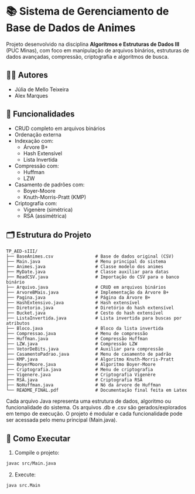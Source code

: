 # 📚 Sistema de Gerenciamento de Base de Dados de Animes

Projeto desenvolvido na disciplina **Algoritmos e Estruturas de Dados III** (PUC Minas), com foco em manipulação de arquivos binários, estruturas de dados avançadas, compressão, criptografia e algoritmos de busca.

## 👩‍💻 Autores

- Júlia de Mello Teixeira  
- Alex Marques

## 🧩 Funcionalidades

- CRUD completo em arquivos binários
- Ordenação externa
- Indexação com:
  - Árvore B+
  - Hash Extensível
  - Lista Invertida
- Compressão com:
  - Huffman
  - LZW
- Casamento de padrões com:
  - Boyer-Moore
  - Knuth-Morris-Pratt (KMP)
- Criptografia com:
  - Vigenère (simétrica)
  - RSA (assimétrica)

## 🗂️ Estrutura do Projeto

```
TP_AED-sIII/
├── BaseAnimes.csv                # Base de dados original (CSV)
├── Main.java                     # Menu principal do sistema
├── Animes.java                   # Classe modelo dos animes
├── MyDate.java                   # Classe auxiliar para datas
├── ReadCSV.java                  # Importação do CSV para o banco binário
├── Arquivo.java                  # CRUD em arquivos binários
├── ArvoreBMais.java              # Implementação da Árvore B+
├── Pagina.java                   # Página da Árvore B+
├── HashExtensivo.java            # Hash extensível
├── Diretorio.java                # Diretório do hash extensível
├── Bucket.java                   # Cesto do hash extensível
├── ListaInvertida.java           # Lista invertida para buscas por atributos
├── Bloco.java                    # Bloco da lista invertida
├── Compressao.java               # Menu de compressão
├── Huffman.java                  # Compressão Huffman
├── LZW.java                      # Compressão LZW
├── VetorDeBits.java              # Auxiliar para compressão
├── CasamentoPadrao.java          # Menu de casamento de padrão
├── KMP.java                      # Algoritmo Knuth-Morris-Pratt
├── BoyerMoore.java               # Algoritmo Boyer-Moore
├── Criptografia.java             # Menu de criptografia
├── Vigenere.java                 # Criptografia Vigenère
├── RSA.java                      # Criptografia RSA
├── NoHuffman.java                # Nó da árvore de Huffman
└── README_FINAL.pdf              # Documentação final feita em Latex
```
Cada arquivo Java representa uma estrutura de dados, algoritmo ou funcionalidade do sistema. Os arquivos .db e .csv são gerados/explorados em tempo de execução. O projeto é modular e cada funcionalidade pode ser acessada pelo menu principal (Main.java).

## 🚀 Como Executar

1. Compile o projeto:
```bash
javac src/Main.java
````
2. Execute:
```bash
java src.Main
````
